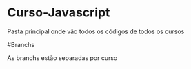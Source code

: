 # Curso-Javascript

Pasta principal onde vão todos os códigos de todos os cursos

#Branchs

As branchs estão separadas por curso
